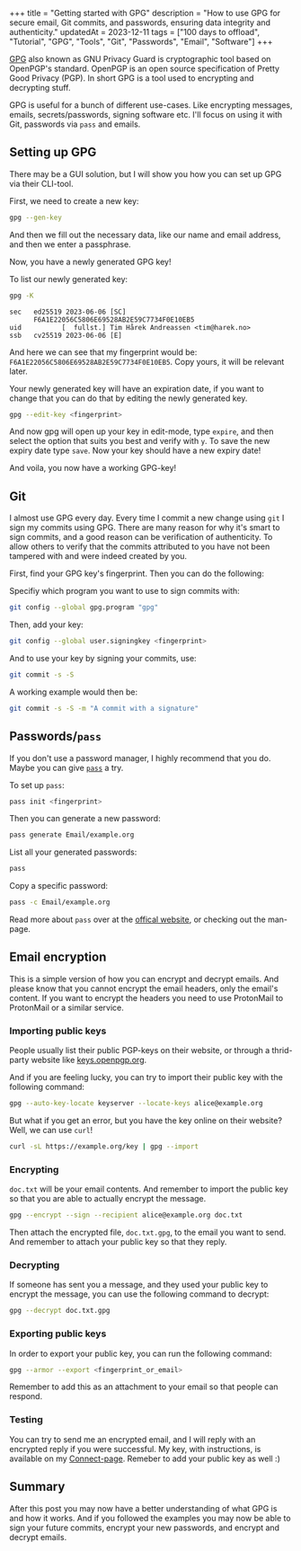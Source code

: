+++
title = "Getting started with GPG"
description = "How to use GPG for secure email, Git commits, and passwords, ensuring data integrity and authenticity."
updatedAt = 2023-12-11
tags = ["100 days to offload", "Tutorial", "GPG", "Tools", "Git", "Passwords", "Email", "Software"]
+++

[GPG][gpg] also known as GNU Privacy Guard is cryptographic tool based on
OpenPGP's standard. OpenPGP is an open source specification of Pretty Good
Privacy (PGP). In short GPG is a tool used to encrypting and decrypting stuff.

GPG is useful for a bunch of different use-cases. Like encrypting messages,
emails, secrets/passwords, signing software etc. I'll focus on using it with
Git, passwords via `pass` and emails.

## Setting up GPG

There may be a GUI solution, but I will show you how you can set up GPG via
their CLI-tool.

First, we need to create a new key:

```bash
gpg --gen-key
```

And then we fill out the necessary data, like our name and email address, and
then we enter a passphrase.

Now, you have a newly generated GPG key!

To list our newly generated key:

```bash
gpg -K
```

```output
sec   ed25519 2023-06-06 [SC]
      F6A1E22056C5806E69528AB2E59C7734F0E10EB5
uid          [  fullst.] Tim Hårek Andreassen <tim@harek.no>
ssb   cv25519 2023-06-06 [E]
```

And here we can see that my fingerprint would be:
`F6A1E22056C5806E69528AB2E59C7734F0E10EB5`. Copy yours, it will be relevant
later.

Your newly generated key will have an expiration date, if you want to change
that you can do that by editing the newly generated key.

```bash
gpg --edit-key <fingerprint>
```

And now gpg will open up your key in edit-mode, type `expire`, and then select
the option that suits you best and verify with `y`. To save the new expiry date
type `save`. Now your key should have a new expiry date!

And voila, you now have a working GPG-key!

## Git

I almost use GPG every day. Every time I commit a new change using `git` I sign
my commits using GPG. There are many reason for why it's smart to sign commits,
and a good reason can be verification of authenticity. To allow others to verify
that the commits attributed to you have not been tampered with and were indeed
created by you.

First, find your GPG key's fingerprint. Then you can do the following:

Specifiy which program you want to use to sign commits with:

```bash
git config --global gpg.program "gpg"
```

Then, add your key:

```bash
git config --global user.signingkey <fingerprint>
```

And to use your key by signing your commits, use:

```bash
git commit -s -S
```

A working example would then be:

```bash
git commit -s -S -m "A commit with a signature"
```

## Passwords/`pass`

If you don't use a password manager, I highly recommend that you do. Maybe you
can give [`pass`][pass] a try.

To set up `pass`:

```bash
pass init <fingerprint>
```

Then you can generate a new password:

```bash
pass generate Email/example.org
```

List all your generated passwords:

```bash
pass
```

Copy a specific password:

```bash
pass -c Email/example.org
```

Read more about `pass` over at the [offical website][pass], or checking out the
man-page.

## Email encryption

This is a simple version of how you can encrypt and decrypt emails. And please
know that you cannot encrypt the email headers, only the email's content. If you
want to encrypt the headers you need to use ProtonMail to ProtonMail or a
similar service.

### Importing public keys

People usually list their public PGP-keys on their website, or through a
thrid-party website like [keys.openpgp.org](https://keys.openpgp.org).

And if you are feeling lucky, you can try to import their public key with the
following command:

```bash
gpg --auto-key-locate keyserver --locate-keys alice@example.org
```

But what if you get an error, but you have the key online on their website?
Well, we can use `curl`!

```bash
curl -sL https://example.org/key | gpg --import
```

### Encrypting

`doc.txt` will be your email contents. And remember to import the public key so
that you are able to actually encrypt the message.

```bash
gpg --encrypt --sign --recipient alice@example.org doc.txt
```

Then attach the encrypted file, `doc.txt.gpg`, to the email you want to send.
And remember to attach your public key so that they reply.

### Decrypting

If someone has sent you a message, and they used your public key to encrypt the
message, you can use the following command to decrypt:

```bash
gpg --decrypt doc.txt.gpg
```

### Exporting public keys

In order to export your public key, you can run the following command:

```bash
gpg --armor --export <fingerprint_or_email>
```

Remember to add this as an attachment to your email so that people can respond.

### Testing

You can try to send me an encrypted email, and I will reply with an encrypted
reply if you were successful. My key, with instructions, is available on my
[Connect-page](/connect). Remeber to add your public key as well :)

## Summary

After this post you may now have a better understanding of what GPG is and how
it works. And if you followed the examples you may now be able to sign your
future commits, encrypt your new passwords, and encrypt and decrypt emails.

[gpg]: https://en.wikipedia.org/wiki/GNU_Privacy_Guard
[pass]: https://www.passwordstore.org/
